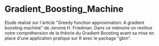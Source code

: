 # Gradient_Boosting_Machine
Etude réalisé sur l'article "Greedy function approximation: A gradient boosting machine" de Jerome H. Friedman. Dans ce mémoire on restitue notre compréhension de la théorie du Gradient Boosting avant sa mise en place d'une application pratique sur R avec le package "gbm".
